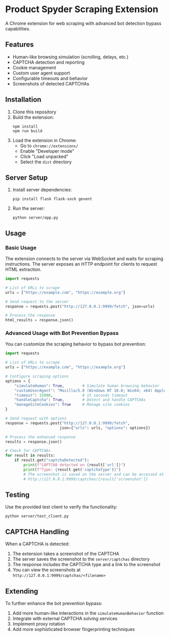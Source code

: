 # Product Spyder Scraping Extension

A Chrome extension for web scraping with advanced bot detection bypass capabilities.

## Features

- Human-like browsing simulation (scrolling, delays, etc.)
- CAPTCHA detection and reporting
- Cookie management
- Custom user agent support
- Configurable timeouts and behavior
- Screenshots of detected CAPTCHAs

## Installation

1. Clone this repository
2. Build the extension:
   ```
   npm install
   npm run build
   ```
3. Load the extension in Chrome:
   - Go to `chrome://extensions/`
   - Enable "Developer mode"
   - Click "Load unpacked"
   - Select the `dist` directory

## Server Setup

1. Install server dependencies:
   ```
   pip install flask flask-sock gevent
   ```
2. Run the server:
   ```
   python server/app.py
   ```

## Usage

### Basic Usage

The extension connects to the server via WebSocket and waits for scraping instructions. The server exposes an HTTP endpoint for clients to request HTML extraction.

```python
import requests

# List of URLs to scrape
urls = ["https://example.com", "https://example.org"]

# Send request to the server
response = requests.post("http://127.0.0.1:9999/fetch", json=urls)

# Process the response
html_results = response.json()
```

### Advanced Usage with Bot Prevention Bypass

You can customize the scraping behavior to bypass bot prevention:

```python
import requests

# List of URLs to scrape
urls = ["https://example.com", "https://example.org"]

# Configure scraping options
options = {
    "simulateHuman": True,        # Simulate human browsing behavior
    "customUserAgent": "Mozilla/5.0 (Windows NT 10.0; Win64; x64) AppleWebKit/537.36 (KHTML, like Gecko) Chrome/91.0.4472.124 Safari/537.36",
    "timeout": 15000,             # 15 seconds timeout
    "handleCaptcha": True,        # Detect and handle CAPTCHAs
    "manageSiteCookies": True     # Manage site cookies
}

# Send request with options
response = requests.post("http://127.0.0.1:9999/fetch",
                        json={"urls": urls, "options": options})

# Process the enhanced response
results = response.json()

# Check for CAPTCHAs
for result in results:
    if result.get("captchaDetected"):
        print(f"CAPTCHA detected on {result['url']}")
        print(f"Type: {result.get('captchaType')}")
        # The screenshot is saved on the server and can be accessed at:
        # http://127.0.0.1:9999/captchas/{result['screenshot']}
```

## Testing

Use the provided test client to verify the functionality:

```
python server/test_client.py
```

## CAPTCHA Handling

When a CAPTCHA is detected:

1. The extension takes a screenshot of the CAPTCHA
2. The server saves the screenshot to the `server/captchas` directory
3. The response includes the CAPTCHA type and a link to the screenshot
4. You can view the screenshots at `http://127.0.0.1:9999/captchas/<filename>`

## Extending

To further enhance the bot prevention bypass:

1. Add more human-like interactions in the `simulateHumanBehavior` function
2. Integrate with external CAPTCHA solving services
3. Implement proxy rotation
4. Add more sophisticated browser fingerprinting techniques
